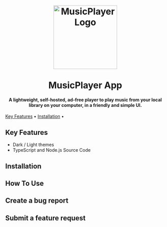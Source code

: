 <h1 align="center">
  <img src="https://github.com/ozzs/musicPlayer/blob/main/assets/MusicPlayerLogo.png" alt="MusicPlayerLogo" width="200">
  <br /> <br />
  MusicPlayer App
</h1>

<h4 align="center"> A lightweight, self-hosted, ad-free player to play music from your local library on your computer, in a friendly and simple UI. </h4>

[Key Features](#keyfeatures) •
[Installation](#installation) •

## Key Features
* Dark / Light themes
* TypeScript and Node.js Source Code

## Installation

## How To Use

## Create a bug report

## Submit a feature request
